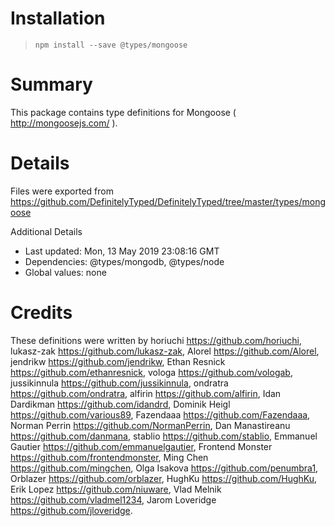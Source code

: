 # Installation
> `npm install --save @types/mongoose`

# Summary
This package contains type definitions for Mongoose ( http://mongoosejs.com/ ).

# Details
Files were exported from https://github.com/DefinitelyTyped/DefinitelyTyped/tree/master/types/mongoose

Additional Details
 * Last updated: Mon, 13 May 2019 23:08:16 GMT
 * Dependencies: @types/mongodb, @types/node
 * Global values: none

# Credits
These definitions were written by horiuchi <https://github.com/horiuchi>, lukasz-zak <https://github.com/lukasz-zak>, Alorel <https://github.com/Alorel>, jendrikw <https://github.com/jendrikw>, Ethan Resnick <https://github.com/ethanresnick>, vologa <https://github.com/vologab>, jussikinnula <https://github.com/jussikinnula>, ondratra <https://github.com/ondratra>, alfirin <https://github.com/alfirin>, Idan Dardikman <https://github.com/idandrd>, Dominik Heigl <https://github.com/various89>, Fazendaaa <https://github.com/Fazendaaa>, Norman Perrin <https://github.com/NormanPerrin>, Dan Manastireanu <https://github.com/danmana>, stablio <https://github.com/stablio>, Emmanuel Gautier <https://github.com/emmanuelgautier>, Frontend Monster <https://github.com/frontendmonster>, Ming Chen <https://github.com/mingchen>, Olga Isakova <https://github.com/penumbra1>, Orblazer <https://github.com/orblazer>, HughKu <https://github.com/HughKu>, Erik Lopez <https://github.com/niuware>, Vlad Melnik <https://github.com/vladmel1234>, Jarom Loveridge <https://github.com/jloveridge>.
